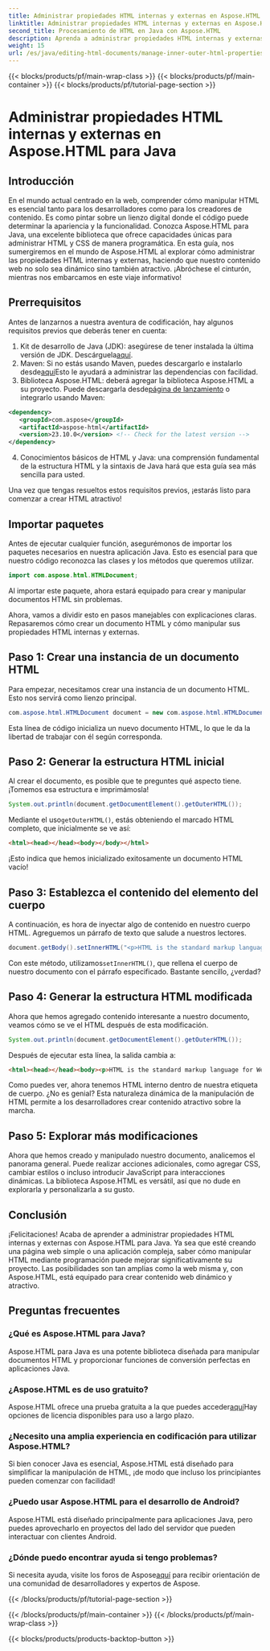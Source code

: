 ```yaml
---
title: Administrar propiedades HTML internas y externas en Aspose.HTML para Java
linktitle: Administrar propiedades HTML internas y externas en Aspose.HTML para Java
second_title: Procesamiento de HTML en Java con Aspose.HTML
description: Aprenda a administrar propiedades HTML internas y externas en Aspose.HTML para Java con esta guía paso a paso, perfecta para desarrolladores web y creadores de contenido.
weight: 15
url: /es/java/editing-html-documents/manage-inner-outer-html-properties/
---
```


{{< blocks/products/pf/main-wrap-class >}}
{{< blocks/products/pf/main-container >}}
{{< blocks/products/pf/tutorial-page-section >}}

# Administrar propiedades HTML internas y externas en Aspose.HTML para Java

## Introducción
En el mundo actual centrado en la web, comprender cómo manipular HTML es esencial tanto para los desarrolladores como para los creadores de contenido. Es como pintar sobre un lienzo digital donde el código puede determinar la apariencia y la funcionalidad. Conozca Aspose.HTML para Java, una excelente biblioteca que ofrece capacidades únicas para administrar HTML y CSS de manera programática. En esta guía, nos sumergiremos en el mundo de Aspose.HTML al explorar cómo administrar las propiedades HTML internas y externas, haciendo que nuestro contenido web no solo sea dinámico sino también atractivo. ¡Abróchese el cinturón, mientras nos embarcamos en este viaje informativo!

## Prerrequisitos

Antes de lanzarnos a nuestra aventura de codificación, hay algunos requisitos previos que deberás tener en cuenta:

1.  Kit de desarrollo de Java (JDK): asegúrese de tener instalada la última versión de JDK. Descárguela[aquí](https://www.oracle.com/java/technologies/javase-jdk11-downloads.html).
2.  Maven: Si no estás usando Maven, puedes descargarlo e instalarlo desde[aquí](https://maven.apache.org/download.cgi)Esto le ayudará a administrar las dependencias con facilidad.
3.  Biblioteca Aspose.HTML: deberá agregar la biblioteca Aspose.HTML a su proyecto. Puede descargarla desde[página de lanzamiento](https://releases.aspose.com/html/java/) o integrarlo usando Maven:
```xml
<dependency>
   <groupId>com.aspose</groupId>
   <artifactId>aspose-html</artifactId>
   <version>23.10.0</version> <!-- Check for the latest version -->
</dependency>
```
4. Conocimientos básicos de HTML y Java: una comprensión fundamental de la estructura HTML y la sintaxis de Java hará que esta guía sea más sencilla para usted.

Una vez que tengas resueltos estos requisitos previos, ¡estarás listo para comenzar a crear HTML atractivo!

## Importar paquetes

Antes de ejecutar cualquier función, asegurémonos de importar los paquetes necesarios en nuestra aplicación Java. Esto es esencial para que nuestro código reconozca las clases y los métodos que queremos utilizar.

```java
import com.aspose.html.HTMLDocument;
```

Al importar este paquete, ahora estará equipado para crear y manipular documentos HTML sin problemas. 

Ahora, vamos a dividir esto en pasos manejables con explicaciones claras. Repasaremos cómo crear un documento HTML y cómo manipular sus propiedades HTML internas y externas.

## Paso 1: Crear una instancia de un documento HTML

Para empezar, necesitamos crear una instancia de un documento HTML. Esto nos servirá como lienzo principal.

```java
com.aspose.html.HTMLDocument document = new com.aspose.html.HTMLDocument();
```

Esta línea de código inicializa un nuevo documento HTML, lo que le da la libertad de trabajar con él según corresponda.

## Paso 2: Generar la estructura HTML inicial

Al crear el documento, es posible que te preguntes qué aspecto tiene. ¡Tomemos esa estructura e imprimámosla!

```java
System.out.println(document.getDocumentElement().getOuterHTML());
```

 Mediante el uso`getOuterHTML()`, estás obteniendo el marcado HTML completo, que inicialmente se ve así: 
```html
<html><head></head><body></body></html>
```
¡Esto indica que hemos inicializado exitosamente un documento HTML vacío!

## Paso 3: Establezca el contenido del elemento del cuerpo

A continuación, es hora de inyectar algo de contenido en nuestro cuerpo HTML. Agreguemos un párrafo de texto que salude a nuestros lectores.

```java
document.getBody().setInnerHTML("<p>HTML is the standard markup language for Web pages.</p>");
```

Con este método, utilizamos`setInnerHTML()`, que rellena el cuerpo de nuestro documento con el párrafo especificado. Bastante sencillo, ¿verdad?

## Paso 4: Generar la estructura HTML modificada

Ahora que hemos agregado contenido interesante a nuestro documento, veamos cómo se ve el HTML después de esta modificación.

```java
System.out.println(document.getDocumentElement().getOuterHTML());
```

Después de ejecutar esta línea, la salida cambia a:
```html
<html><head></head><body><p>HTML is the standard markup language for Web pages.</p></body></html>
```
Como puedes ver, ahora tenemos HTML interno dentro de nuestra etiqueta de cuerpo. ¿No es genial? Esta naturaleza dinámica de la manipulación de HTML permite a los desarrolladores crear contenido atractivo sobre la marcha.

## Paso 5: Explorar más modificaciones

Ahora que hemos creado y manipulado nuestro documento, analicemos el panorama general. Puede realizar acciones adicionales, como agregar CSS, cambiar estilos o incluso introducir JavaScript para interacciones dinámicas. La biblioteca Aspose.HTML es versátil, así que no dude en explorarla y personalizarla a su gusto.

## Conclusión

¡Felicitaciones! Acaba de aprender a administrar propiedades HTML internas y externas con Aspose.HTML para Java. Ya sea que esté creando una página web simple o una aplicación compleja, saber cómo manipular HTML mediante programación puede mejorar significativamente su proyecto. Las posibilidades son tan amplias como la web misma y, con Aspose.HTML, está equipado para crear contenido web dinámico y atractivo.

## Preguntas frecuentes

### ¿Qué es Aspose.HTML para Java?  
Aspose.HTML para Java es una potente biblioteca diseñada para manipular documentos HTML y proporcionar funciones de conversión perfectas en aplicaciones Java.

### ¿Aspose.HTML es de uso gratuito?  
 Aspose.HTML ofrece una prueba gratuita a la que puedes acceder[aquí](https://releases.aspose.com/)Hay opciones de licencia disponibles para uso a largo plazo.

### ¿Necesito una amplia experiencia en codificación para utilizar Aspose.HTML?  
Si bien conocer Java es esencial, Aspose.HTML está diseñado para simplificar la manipulación de HTML, ¡de modo que incluso los principiantes pueden comenzar con facilidad!

### ¿Puedo usar Aspose.HTML para el desarrollo de Android?  
Aspose.HTML está diseñado principalmente para aplicaciones Java, pero puedes aprovecharlo en proyectos del lado del servidor que pueden interactuar con clientes Android.

### ¿Dónde puedo encontrar ayuda si tengo problemas?  
 Si necesita ayuda, visite los foros de Aspose[aquí](https://forum.aspose.com/c/html/29) para recibir orientación de una comunidad de desarrolladores y expertos de Aspose.

{{< /blocks/products/pf/tutorial-page-section >}}

{{< /blocks/products/pf/main-container >}}
{{< /blocks/products/pf/main-wrap-class >}}

{{< blocks/products/products-backtop-button >}}
